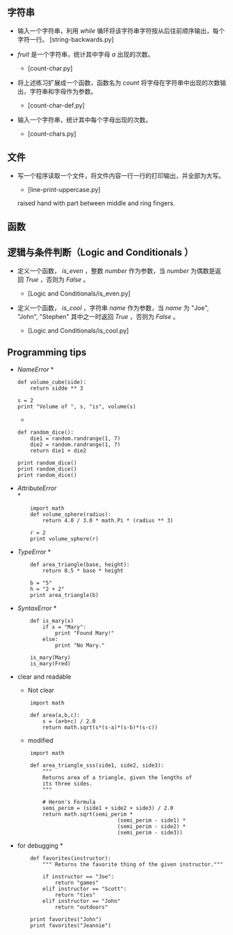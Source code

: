 

## 字符串

* 输入一个字符串，利用 *while* 循环将该字符串字符按从后往前顺序输出，每个字符一行。
    [string-backwards.py]
    
* *fruit* 是一个字符串，统计其中字母 *a* 出现的次数。
    * [count-char.py]
* 将上述练习扩展成一个函数，函数名为 *count*  将字母在字符串中出现的次数输出，字符串和字母作为参数。
    * [count-char-def.py]
 
* 输入一个字符串，统计其中每个字母出现的次数。    
    * [count-chars.py]
    
## 文件

* 写一个程序读取一个文件，将文件内容一行一行的打印输出，并全部为大写。
    * [line-print-uppercase.py]
    
    
    raised hand with part between middle and ring fingers.
    
## 函数


    
## 逻辑与条件判断（Logic and Conditionals ）

* 定义一个函数， *is_even* ，整数 *number* 作为参数，当 *number* 为偶数是返回 *True* ，否则为 *False* 。
    * [Logic and Conditionals/is_even.py]
    
* 定义一个函数， *is_cool* ，字符串 *name* 作为参数，当 *name* 为 "Joe", "John", "Stephen" 其中之一时返回 *True* ，否则为 *False* 。
    * [Logic and Conditionals/is_cool.py]



## Programming tips

* *NameError* 
    * 
    ```
    def volume_cube(side):
        return sidde ** 3
        
    s = 2
    print "Volume of ", s, "is", volume(s)
    
    ```
    * 
    ```
    def random_dice():
        die1 = random.randrange(1, 7)
        die2 = random.randrange(1, 7)
        return die1 + die2
        
    print random_dice()
    print random_dice()
    print random_dice()
    
    ```
* *AttributeError*     
    * 
    ```
        import math
        def volume_sphere(radius):
            return 4.0 / 3.0 * math.Pi * (radius ** 3)
            
        r = 2
        print volume_sphere(r)
    ```
* *TypeError*
    * 
    ```
        def area_triangle(base, height):
            return 0.5 * base * height
            
        b = "5"
        h = "2 + 2"
        print area_triangle(b)
    
    ```
    
* *SyntaxError*
    * 
    ```
        def is_mary(x)
            if x = "Mary":
                print "Found Mary!"
            else:
                print "No Mary."
                
        is_mary(Mary)
        is_mary(Fred)
    
    ```
    
* clear and readable
    * Not clear
    ```
        import math
        
        def area(a,b,c):
            s = (a+b+c) / 2.0
            return math.sqrt(s*(s-a)*(s-b)*(s-c))
    
    ```
    * modified
    ```
        import math
        
        def area_triangle_sss(side1, side2, side3):
            """
            Returns area of a triangle, given the lengths of
            its three sides.
            """
            
            # Heron's Formula
            semi_perim = (side1 + side2 + side3) / 2.0
            return math.sqrt(semi_perim *
                                    (semi_perim - side1) *
                                    (semi_perim - side2) *
                                    (semi_perim - side3))
    
    ```
* for debugging
    * 
    ```
        def favorites(instructor):
            """ Returns the favorite thing of the given instructor."""
            
            if instructor == "Joe":
                return "games"
            elif instructor == "Scott":
                return "ties"
            elif instructor == "John"
                return "outdoors"
                
        print favorites("John")
        print favorites("Jeannie")
            
    
    ```
